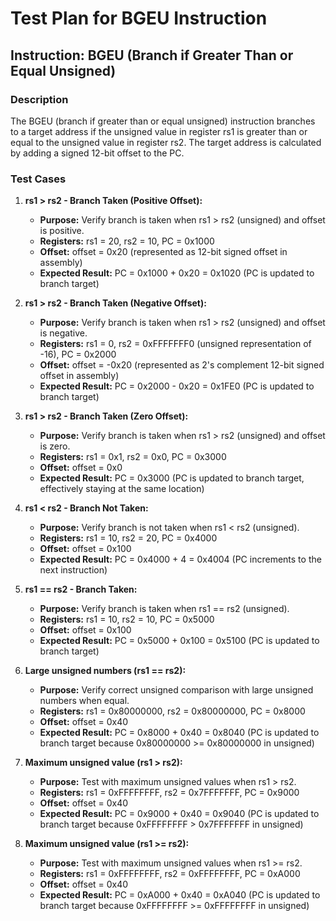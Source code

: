 # Test Plan for BGEU Instruction

## Instruction: BGEU (Branch if Greater Than or Equal Unsigned)

### Description
The BGEU (branch if greater than or equal unsigned) instruction branches to a target address if the unsigned value in register rs1 is greater than or equal to the unsigned value in register rs2. The target address is calculated by adding a signed 12-bit offset to the PC.

### Test Cases

1.  **rs1 > rs2 - Branch Taken (Positive Offset):**
    -   **Purpose:** Verify branch is taken when rs1 > rs2 (unsigned) and offset is positive.
    -   **Registers:** rs1 = 20, rs2 = 10, PC = 0x1000
    -   **Offset:** offset = 0x20 (represented as 12-bit signed offset in assembly)
    -   **Expected Result:** PC = 0x1000 + 0x20 = 0x1020 (PC is updated to branch target)

2.  **rs1 > rs2 - Branch Taken (Negative Offset):**
    -   **Purpose:** Verify branch is taken when rs1 > rs2 (unsigned) and offset is negative.
    -   **Registers:** rs1 = 0, rs2 = 0xFFFFFFF0 (unsigned representation of -16), PC = 0x2000
    -   **Offset:** offset = -0x20 (represented as 2's complement 12-bit signed offset in assembly)
    -   **Expected Result:** PC = 0x2000 - 0x20 = 0x1FE0 (PC is updated to branch target)

3.  **rs1 > rs2 - Branch Taken (Zero Offset):**
    -   **Purpose:** Verify branch is taken when rs1 > rs2 (unsigned) and offset is zero.
    -   **Registers:** rs1 = 0x1, rs2 = 0x0, PC = 0x3000
    -   **Offset:** offset = 0x0
    -   **Expected Result:** PC = 0x3000 (PC is updated to branch target, effectively staying at the same location)

4.  **rs1 < rs2 - Branch Not Taken:**
    -   **Purpose:** Verify branch is not taken when rs1 < rs2 (unsigned).
    -   **Registers:** rs1 = 10, rs2 = 20, PC = 0x4000
    -   **Offset:** offset = 0x100
    -   **Expected Result:** PC = 0x4000 + 4 = 0x4004 (PC increments to the next instruction)

5.  **rs1 == rs2 - Branch Taken:**
    -   **Purpose:** Verify branch is taken when rs1 == rs2 (unsigned).
    -   **Registers:** rs1 = 10, rs2 = 10, PC = 0x5000
    -   **Offset:** offset = 0x100
    -   **Expected Result:** PC = 0x5000 + 0x100 = 0x5100 (PC is updated to branch target)

6. **Large unsigned numbers (rs1 == rs2):**
    -   **Purpose:** Verify correct unsigned comparison with large unsigned numbers when equal.
    -   **Registers:** rs1 = 0x80000000, rs2 = 0x80000000, PC = 0x8000
    -   **Offset:** offset = 0x40
    -   **Expected Result:** PC = 0x8000 + 0x40 = 0x8040 (PC is updated to branch target because 0x80000000 >= 0x80000000 in unsigned)

7. **Maximum unsigned value (rs1 > rs2):**
    -   **Purpose:** Test with maximum unsigned values when rs1 > rs2.
    -   **Registers:** rs1 = 0xFFFFFFFF, rs2 = 0x7FFFFFFF, PC = 0x9000
    -   **Offset:** offset = 0x40
    -   **Expected Result:** PC = 0x9000 + 0x40 = 0x9040 (PC is updated to branch target because 0xFFFFFFFF > 0x7FFFFFFF in unsigned)

8. **Maximum unsigned value (rs1 >= rs2):**
    -   **Purpose:** Test with maximum unsigned values when rs1 >= rs2.
    -   **Registers:** rs1 = 0xFFFFFFFF, rs2 = 0xFFFFFFFF, PC = 0xA000
    -   **Offset:** offset = 0x40
    -   **Expected Result:** PC = 0xA000 + 0x40 = 0xA040 (PC is updated to branch target because 0xFFFFFFFF >= 0xFFFFFFFF in unsigned)
